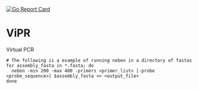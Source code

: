 [![Go Report Card](https://goreportcard.com/badge/github.com/TGenNorth/vipr)](https://goreportcard.com/report/github.com/TGenNorth/vipr)

# ViPR

Virtual PCR

```
# The following is a example of running neben in a directory of fastas
for assembly_fasta in *.fasta; do
  neben -min 200 -max 400 -primers <primer_list> [-probe <probe_sequence>] $assembly_fasta >> <output_file>
done
```
